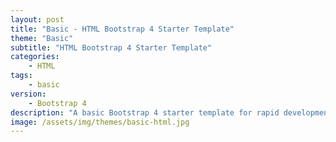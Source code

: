 ```yaml
---
layout: post
title: "Basic - HTML Bootstrap 4 Starter Template"
theme: "Basic"
subtitle: "HTML Bootstrap 4 Starter Template"
categories:
    - HTML
tags: 
    - basic
version:
    - Bootstrap 4
description: "A basic Bootstrap 4 starter template for rapid development."
image: /assets/img/themes/basic-html.jpg
---
```

